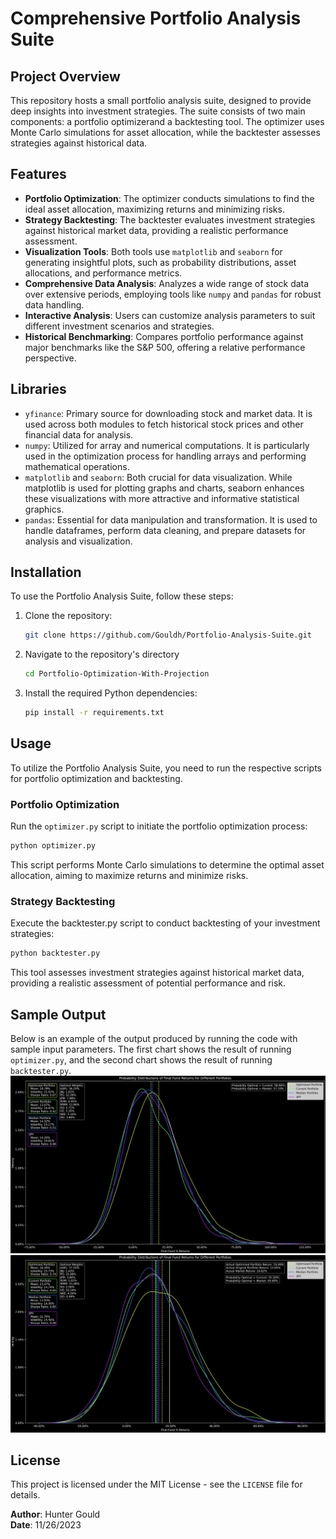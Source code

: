 # Comprehensive Portfolio Analysis Suite

## Project Overview
This repository hosts a small portfolio analysis suite, designed to provide deep insights into investment strategies. The suite consists of two main components: a portfolio optimizerand a backtesting tool. The optimizer uses Monte Carlo simulations for asset allocation, while the backtester assesses strategies against historical data.

## Features
- **Portfolio Optimization**: The optimizer conducts simulations to find the ideal asset allocation, maximizing returns and minimizing risks.
- **Strategy Backtesting**: The backtester evaluates investment strategies against historical market data, providing a realistic performance assessment.
- **Visualization Tools**: Both tools use `matplotlib` and `seaborn` for generating insightful plots, such as probability distributions, asset allocations, and performance metrics.
- **Comprehensive Data Analysis**: Analyzes a wide range of stock data over extensive periods, employing tools like `numpy` and `pandas` for robust data handling.
- **Interactive Analysis**: Users can customize analysis parameters to suit different investment scenarios and strategies.
- **Historical Benchmarking**: Compares portfolio performance against major benchmarks like the S&P 500, offering a relative performance perspective.

## Libraries
- `yfinance`: Primary source for downloading stock and market data. It is used across both modules to fetch historical stock prices and other financial data for analysis.
- `numpy`: Utilized for array and numerical computations. It is particularly used in the optimization process for handling arrays and performing mathematical operations.
- `matplotlib` and `seaborn`: Both crucial for data visualization. While matplotlib is used for plotting graphs and charts, seaborn enhances these visualizations with more attractive and informative statistical graphics.
- `pandas`: Essential for data manipulation and transformation. It is used to handle dataframes, perform data cleaning, and prepare datasets for analysis and visualization.


## Installation
To use the Portfolio Analysis Suite, follow these steps:

1. Clone the repository:
   ```bash
   git clone https://github.com/Gouldh/Portfolio-Analysis-Suite.git
   ```
2. Navigate to the repository's directory
   ```bash
   cd Portfolio-Optimization-With-Projection
   ```
3. Install the required Python dependencies:
   ```bash
   pip install -r requirements.txt
   ```

## Usage
To utilize the Portfolio Analysis Suite, you need to run the respective scripts for portfolio optimization and backtesting.

### Portfolio Optimization
Run the `optimizer.py` script to initiate the portfolio optimization process:
```bash
python optimizer.py
```
This script performs Monte Carlo simulations to determine the optimal asset allocation, aiming to maximize returns and minimize risks.

### Strategy Backtesting
Execute the backtester.py script to conduct backtesting of your investment strategies:
```bash
python backtester.py
```
This tool assesses investment strategies against historical market data, providing a realistic assessment of potential performance and risk.

## Sample Output
Below is an example of the output produced by running the code with sample input parameters. The first chart shows the result of running `optimizer.py`, and the second chart shows the result of running `backtester.py`.
![Optimizer Sample Output](https://github.com/Gouldh/Portfolio-Analysis-Suite/blob/main/Portfolio%20Analysis%20Suite%20Optimizer%20Sample%20Output.png)
![Backtester Sample Output](https://github.com/Gouldh/Portfolio-Analysis-Suite/blob/main/Portfolio%20Analysis%20Suite%20Backtester%20Sample%20Output.png)

## License
This project is licensed under the MIT License - see the `LICENSE` file for details.

**Author**: Hunter Gould         
**Date**: 11/26/2023

